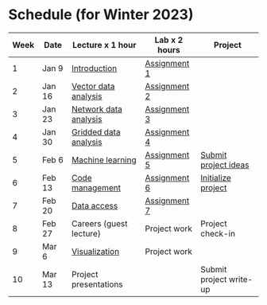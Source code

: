 # Schedule (for Winter 2023)

| **Week**    |  **Date**  | **Lecture x 1 hour**  | **Lab x 2 hours**                  | **Project**                                  |
| ----------- |------------|-----------------------|------------------------------------|----------------------------------------------|
| 1           | Jan 9      | [Introduction](../lectures/week1/lecture-1.md)             | [Assignment 1](../labs/week1/assignment1.md) |                                | 
| 2           | Jan 16     | [Vector data analysis](../lectures/week2/lecture-2.ipynb)  | [Assignment 2](../labs/week2/assignment2.md) |                                | 
| 3           | Jan 23     | [Network data analysis](../lectures/week3/lecture-3.ipynb) | [Assignment 3](../labs/week3/assignment3.md) |                                |
| 4           | Jan 30     | [Gridded data analysis](../lectures/week4/lecture-4a.ipynb)| [Assignment 4](../labs/week4/assignment4.md) |                                | 
| 5           | Feb 6      | [Machine learning](../lectures/week5/lecture-5.ipynb)      | [Assignment 5](../labs/week5/assignment5.md) | [Submit project ideas](../labs/week5/project-ideas.md)  |
| 6           | Feb 13     | [Code management](../lectures/week6/lecture-6.ipynb)       | [Assignment 6](../labs/week6/assignment6.md) | [Initialize project](../labs/week6/project-setup.md)    |
| 7           | Feb 20     | [Data access](../lectures/week7/lecture-7.ipynb)           | [Assignment 7](../labs/week7/assignment7.md) |                                |
| 8           | Feb 27     | Careers (guest lecture)                                    | Project work                                 | Project check-in               |
| 9           | Mar 6      | [Visualization](../lectures/week8/lecture-8.ipynb)         | Project work                                 |                                |
| 10          | Mar 13     | Project presentations                                      |                                              | Submit project write-up        |
